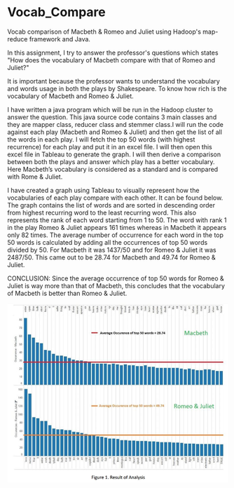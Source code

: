 # Vocab_Compare
Vocab comparison of Macbeth &amp; Romeo and Juliet using Hadoop's map-reduce framework and Java.

  In this assignment, I try to answer the professor's questions which states "How does the vocabulary of Macbeth compare 
  with that of Romeo and Juliet?"

  It is important because the professor wants to understand the vocabulary and words usage in both the plays by Shakespeare. To know how
rich is the vocabulary of Macbeth and Romeo & Juliet. 

I have written a java program which will be run in the Hadoop cluster to answer the question. This java source code contains 3 main 
classes and they are mapper class, reducer class and stemmer class.I will run the code against each play (Macbeth and Romeo & Juliet) 
and then get the list of all the words in each play. I will fetch the top 50 words (with highest recurrence) for each play and put it 
in an excel file. I will then open this excel file in Tableau to generate the graph. I will then derive a comparison between both 
the plays and answer which play has a better vocabulary. Here Macbeth’s vocabulary is considered as a standard and is compared with 
Rome & Juliet.

I have created a graph using Tableau to visually represent how the vocabularies of each play compare with each other. It can be found 
below. The graph contains the list of words and are sorted in descending order from highest recurring word to the least recurring word. This also represents the rank of each word starting from 1 to 50. The word with
rank 1 in the play Romeo & Juliet appears 161 times whereas in Macbeth it appears only 82 times. The average number of occurrence 
for each word in the top 50 words is calculated by adding all the occurrences of top 50 words divided by 50. For Macbeth it was 
1437/50 and for Romeo & Juliet it was 2487/50. This came out to be 28.74 for Macbeth and 49.74 for Romeo & Juliet.

CONCLUSION: Since the average occurrence of top 50 words for Romeo & Juliet is way more than that of Macbeth, this concludes that 
the vocabulary of Macbeth is better than Romeo & Juliet.

![Correlation-Value](https://github.com/PrasannaSajjan/Vocab_Compare/blob/master/images/Results.JPG)
